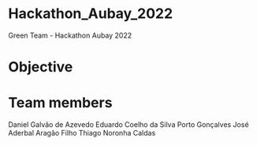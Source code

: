 # Hackathon_Aubay_2022
Green Team - Hackathon Aubay 2022


# Objective


# Team members
Daniel Galvão de Azevedo
Eduardo Coelho da Silva Porto Gonçalves
José Aderbal Aragão Filho
Thiago Noronha Caldas